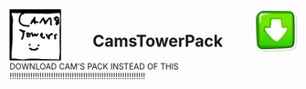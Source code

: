 <a href="https://github.com/CamtheKirby/CamsTP/releases/latest/download/CamsTowerPack.dll">
    <img align="left" alt="Icon" height="90" src="Icon.png">
    <img align="right" alt="Download" height="75" src="https://raw.githubusercontent.com/gurrenm3/BTD-Mod-Helper/master/BloonsTD6%20Mod%20Helper/Resources/DownloadBtn.png">
</a>

<h1 align="center">CamsTowerPack</h1>


DOWNLOAD CAM'S PACK INSTEAD OF THIS !!!!!!!!!!!!!!!!!!!!!!!!!!!!!!!!!!!!!!!!!!!!!!!!!!!!!!!!!!!
